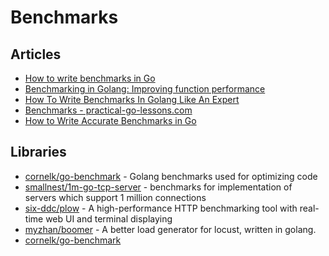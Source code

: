 # Benchmarks

## Articles
- [How to write benchmarks in Go](https://dave.cheney.net/2013/06/30/how-to-write-benchmarks-in-go)
- [Benchmarking in Golang: Improving function performance](https://blog.logrocket.com/benchmarking-golang-improve-function-performance/)
- [How To Write Benchmarks In Golang Like An Expert](https://hackernoon.com/how-to-write-benchmarks-in-golang-like-an-expert-0w1834gs)
- [Benchmarks - practical-go-lessons.com](https://www.practical-go-lessons.com/chap-34-benchmarks)
- [How to Write Accurate Benchmarks in Go](https://teivah.medium.com/how-to-write-accurate-benchmarks-in-go-4266d7dd1a95)
## Libraries
- [cornelk/go-benchmark](https://github.com/cornelk/go-benchmark) - Golang benchmarks used for optimizing code
- [smallnest/1m-go-tcp-server](https://github.com/smallnest/1m-go-tcp-server) - benchmarks for implementation of servers which support 1 million connections
- [six-ddc/plow](https://github.com/six-ddc/plow) - A high-performance HTTP benchmarking tool with real-time web UI and terminal displaying
- [myzhan/boomer](https://github.com/myzhan/boomer) - A better load generator for locust, written in golang.
- [cornelk/go-benchmark](https://github.com/cornelk/go-benchmark)